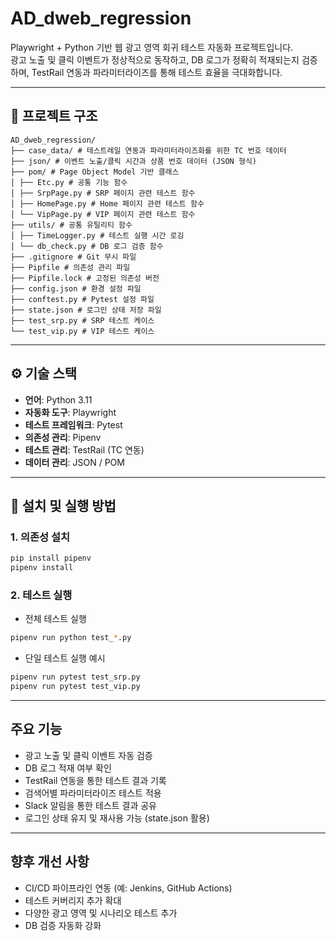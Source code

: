 
# AD_dweb_regression

Playwright + Python 기반 웹 광고 영역 회귀 테스트 자동화 프로젝트입니다.  
광고 노출 및 클릭 이벤트가 정상적으로 동작하고, DB 로그가 정확히 적재되는지 검증하며, TestRail 연동과 파라미터라이즈를 통해 테스트 효율을 극대화합니다.

---

## 📁 프로젝트 구조

```
AD_dweb_regression/
├── case_data/ # 테스트레일 연동과 파라미터라이즈화를 위한 TC 번호 데이터
├── json/ # 이벤트 노출/클릭 시간과 상품 번호 데이터 (JSON 형식)
├── pom/ # Page Object Model 기반 클래스
│ ├── Etc.py # 공통 기능 함수
│ ├── SrpPage.py # SRP 페이지 관련 테스트 함수
│ ├── HomePage.py # Home 페이지 관련 테스트 함수
│ └── VipPage.py # VIP 페이지 관련 테스트 함수
├── utils/ # 공통 유틸리티 함수
│ ├── TimeLogger.py # 테스트 실행 시간 로깅
│ └── db_check.py # DB 로그 검증 함수
├── .gitignore # Git 무시 파일
├── Pipfile # 의존성 관리 파일
├── Pipfile.lock # 고정된 의존성 버전
├── config.json # 환경 설정 파일
├── conftest.py # Pytest 설정 파일
├── state.json # 로그인 상태 저장 파일
├── test_srp.py # SRP 테스트 케이스
└── test_vip.py # VIP 테스트 케이스
```

---

## ⚙️ 기술 스택

- **언어**: Python 3.11
- **자동화 도구**: Playwright  
- **테스트 프레임워크**: Pytest  
- **의존성 관리**: Pipenv  
- **테스트 관리**: TestRail (TC 연동)  
- **데이터 관리**: JSON / POM  

---

## 🚀 설치 및 실행 방법

### 1. 의존성 설치

```bash
pip install pipenv
pipenv install
```

### 2. 테스트 실행

- 전체 테스트 실행
```bash
pipenv run python test_*.py
```

- 단일 테스트 실행 예시
```bash
pipenv run pytest test_srp.py
pipenv run pytest test_vip.py
```

---

## 주요 기능

- 광고 노출 및 클릭 이벤트 자동 검증  
- DB 로그 적재 여부 확인  
- TestRail 연동을 통한 테스트 결과 기록  
- 검색어별 파라미터라이즈 테스트 적용  
- Slack 알림을 통한 테스트 결과 공유  
- 로그인 상태 유지 및 재사용 가능 (state.json 활용)

---

## 향후 개선 사항

- CI/CD 파이프라인 연동 (예: Jenkins, GitHub Actions)  
- 테스트 커버리지 추가 확대  
- 다양한 광고 영역 및 시나리오 테스트 추가  
- DB 검증 자동화 강화

